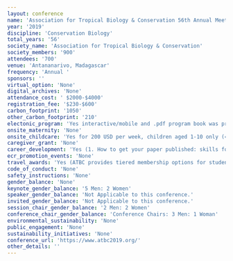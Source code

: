 ```yaml
---
layout: conference 
name: 'Association for Tropical Biology & Conservation 56th Annual Meeting'
year: '2019'
discipline: 'Conservation Biology'
total_years: '56'
society_name: 'Association for Tropical Biology & Conservation'
society_members: '900'
attendees: '700'
venue: 'Antananarivo, Madagascar'
frequency: 'Annual '
sponsors: ''
virtual_option: 'None'
digital_archives: 'None'
attendance_cost: ' $2000-$4000'
registration_fee: '$230-$600'
carbon_footprint: '1050'
other_carbon_footprint: '210'
electonic_program: 'Yes interactive/mobile and .pdf program book was provided online.'
onsite_maternity: 'None'
onsite_childcare: 'Yes for 200 USD per week, children aged 1-10 only (« Le Nidou » is a Nursery daycare and school specialized in young children care all along the year. Our activity is enlarged by hobbies activities for older children during the holidays.  ATBC 2019 We will receive the children aged 1-10 during the conference, from 30 July to 3 August. From 7:30 am to 18:00 pm Activities:     Creative activities     Clown show     Introduction to circus     Playground     Indoor games     Recycl’Arts     Zumba kids     Culinary workshop     Cooperative and sports games     Visit of the « Lemurs Parc » (optional) Fees: 750.000 MGA or 200 USD the week per child, are included: Daily care Animation activities Snacks and lunch All payment will be charged cash in local currency or USD on the spot the 1st day of the conference.)'
caregiver_grant: 'None'
career_development: 'Yes (1. How to get your paper published: skills for writing papers and the journey to publication  2. National Geographic grants & grant writing workshop.  3. 12-Diversity and Inclusion panel   4. Mentoring Circle meeting. 5.Funnelling post-conference excitement into concrete next steps for achieving your career and research objectives)'
ecr_promotion_events: 'None'
travel_awards: 'Yes (ATBC provides tiered membership options for students and regular members regardless of economic status, and  provides  a  limited  number  of  travel  grants  to  annual  meetings.  We  aim  to  be  supportive,  inclusive,  participatory, transparent, and multidisciplinary in all of our activities and events. We have worked hard to support participation of Malagasy and African students, researchers, and practitioners in this conference.)'
code_of_conduct: 'None'
safety_instructions: 'None'
gender_balance: 'None'
keynote_gender_balance: '5 Men: 2 Women'
speaker_gender_balance: 'Not Applicable to this conference.'
invited_gender_balance: 'Not Applicable to this conference.'
session_chair_gender_balance: '2 Men: 2 Women'
conference_chair_gender_balance: 'Conference Chairs: 3 Men: 1 Woman'
environmental_sustainability: 'None'
public_engagement: 'None'
sustainability_initiatives: 'None'
conference_url: 'https://www.atbc2019.org/'
other_details: ''
---
```

